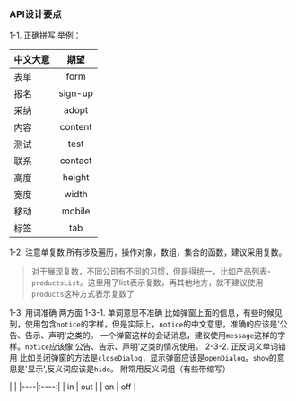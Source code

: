### API设计要点
1-1. 正确拼写
举例：

| 中文大意 | 期望 | 
|---------|:----:|
| 表单    | form | 
| 报名    | sign-up |
| 采纳 | adopt |
| 内容 | content |
| 测试 | test |
| 联系 | contact |
| 高度 | height |
| 宽度 | width |
| 移动 | mobile |
| 标签 | tab |

1-2. 注意单复数
所有涉及遍历，操作对象，数组，集合的函数，建议采用复数。
> 对于展现复数，不同公司有不同的习惯，但是得统一，比如产品列表-`productsList`。这里用了list表示复数，再其他地方，就不建议使用`products`这种方式表示复数了

1-3. 用词准确
两方面
1-3-1. 单词意思不准确
比如弹窗上面的信息，有些时候见到，使用包含`notice`的字样，但是实际上，`notice`的中文意思，准确的应该是'公告、告示、声明'之类的。
一个弹窗这样的会话消息，建议使用`message`这样的字样。`notice`应该像'公告、告示、声明'之类的情况使用。
2-3-2. 正反词义单词错用
比如关闭弹窗的方法是`closeDialog`，显示弹窗应该是`openDialog`。`show`的意思是'显示',反义词应该是`hide`。
附常用反义词组（有些带缩写）

|     |
|----|:----:|
| in | out |
| on | off |


